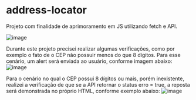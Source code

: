 # address-locator
Projeto com finalidade de aprimoramento em JS utilizando fetch e API.

![image](https://user-images.githubusercontent.com/86863914/198838179-9fde90f0-b62e-441a-afbf-c71b3d9b0855.png)

Durante este projeto precisei realizar algumas verificações, como por exemplo o fato de o CEP não possuir menos do que 8 dígitos.
Para esse cenário, um alert será enviada ao usuário, conforme imagem abaixo:
![image](https://user-images.githubusercontent.com/86863914/198838297-9efff69e-d453-4160-b8ef-414322abfbc4.png)


Para o cenário no qual o CEP possui 8 dígitos ou mais, porém inexistente, realizei a verificação de que se a API retornar o status erro = true, a reposta será demonstrada no próprio HTML, conforme exemplo abaixo:
![image](https://user-images.githubusercontent.com/86863914/198838417-bb05552f-2a47-402e-b61d-3b816e6a2e3d.png)
